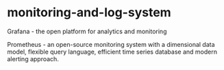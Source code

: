 # monitoring-and-log-system
Grafana - the open platform for analytics and monitoring

Prometheus - an open-source monitoring system with a dimensional data model, flexible query language, efficient time series database and modern alerting approach.
